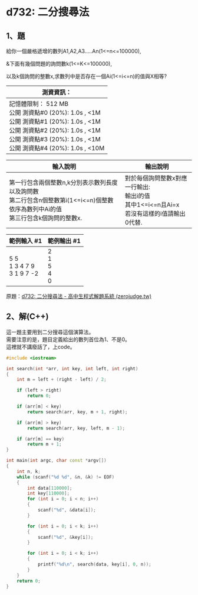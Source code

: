 # d732: 二分搜尋法

## 1、題
給你一個嚴格遞增的數列A1,A2,A3.....An(1<=n<=100000), 

&下面有幾個問題的詢問數k(1<=K<=100000),

以及k個詢問的整數x,求數列中是否存在一個Ai(1<=i<=n)的值與X相等?



| 測資資訊：                                                   |
| ------------------------------------------------------------ |
| 記憶體限制： 512 MB<br/>公開 測資點#0 (20%): 1.0s , <1M<br/>公開 測資點#1 (20%): 1.0s , <1M<br/>公開 測資點#2 (20%): 1.0s , <1M<br/>公開 測資點#3 (20%): 1.0s , <1M<br/>公開 測資點#4 (20%): 1.0s , <10M |



| 輸入說明                                                     | 輸出說明                                                     |
| ------------------------------------------------------------ | ------------------------------------------------------------ |
| 第一行包含兩個整數n,k分別表示數列長度以及詢問數<br />第二行包含n個整數第i(1<=i<=n)個整數依序為數列中Ai的值<br />第三行包含k個詢問的整數x. | 對於每個詢問整數x對應一行輸出: <br />輸出i的值 <br />其中1<=i<=n且Ai=x <br />若沒有這樣的i值請輸出0代替. |



| 範例輸入 #1                         | 範例輸出 #1                    |
| ----------------------------------- | ------------------------------ |
| 5 5 <br />1 3 4 7 9<br />3 1 9 7 -2 | 2<br />1<br />5 <br />4<br />0 |


原題：[d732: 二分搜尋法 - 高中生程式解題系統 (zerojudge.tw)](https://zerojudge.tw/ShowProblem?problemid=d732)

## 2、解(C++)

這一題主要用到二分搜尋這個演算法。<br />
需要注意的是，題目定義給出的數列首位為1、不是0。<br />
這裡就不講廢話了，上code。

```c++
#include <iostream>

int search(int *arr, int key, int left, int right)
{
    int m = left + (right - left) / 2;

    if (left > right)
        return 0;

    if (arr[m] < key)
        return search(arr, key, m + 1, right);

    if (arr[m] > key)
        return search(arr, key, left, m - 1);

    if (arr[m] == key)
        return m + 1;
}

int main(int argc, char const *argv[])
{
    int n, k;
    while (scanf("%d %d", &n, &k) != EOF)
    {
        int data[110000];
        int key[110000];
        for (int i = 0; i < n; i++)
        {
            scanf("%d", &data[i]);
        }

        for (int i = 0; i < k; i++)
        {
            scanf("%d", &key[i]);
        }

        for (int i = 0; i < k; i++)
        {
            printf("%d\n", search(data, key[i], 0, n));
        }
    }
    return 0;
}
```



